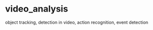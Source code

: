 video_analysis
==============

object tracking, detection in video, action recognition, event detection
